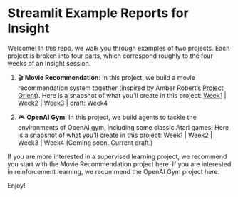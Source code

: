 # Streamlit Example Reports for Insight
Welcome! In this repo, we walk you through examples of two projects.
Each project is broken into four parts, which correspond roughly to the four
weeks of an Insight session.

1. 🎬 **Movie Recommendation**:
In this project, we build a movie recommendation system together (inspired by Amber Robert’s
[Project Orient](https://github.com/AstronomerAmber/Project-Orient)).
Here is a snapshot of what you’ll create in this project:
[Week1](http://share.streamlit.io/0.23.0-2EMF1/index.html?id=F5rVwqPj43bt4bbdLnPua5)
| [Week2](http://share.streamlit.io/0.23.0-2EMF1/index.html?id=SvTxtEZSStSez99zVXQwwY)
| [Week3](http://share.streamlit.io/0.23.0-2EMF1/index.html?id=8hMSF5ZV3Wmbg5sA3UH3gW)
| draft: Week4

2. 🎮 **OpenAI Gym**: In this project, we build agents to tackle the environments of OpenAI gym, including some classic Atari games! Here is a snapshot of what you’ll create in this project: Week1 | Week2 | Week3 | Week4 (Coming soon. Current draft.)

If you are more interested in a supervised learning project, we recommend you start with the Movie Recommendation project here.
If you are interested in reinforcement learning, we recommend the OpenAI Gym project here.

Enjoy!
